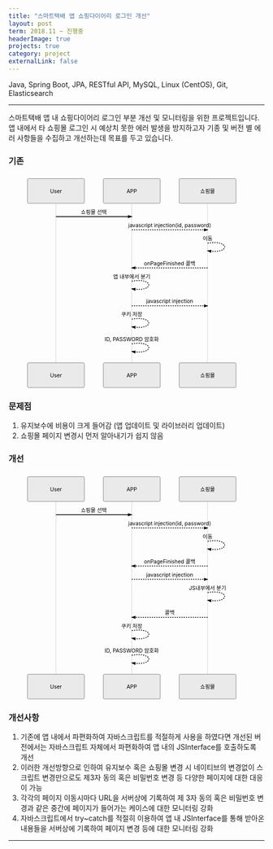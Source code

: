 ```yaml
---
title: "스마트택배 앱 쇼핑다이어리 로그인 개선"
layout: post
term: 2018.11 ~ 진행중
headerImage: true
projects: true
category: project
externalLink: false
---
```


Java, Spring Boot, JPA, RESTful API, MySQL, Linux (CentOS), Git, Elasticsearch

---

스마트택배 앱 내 쇼핑다이어리 로그인 부분 개선 및 모니터링을 위한 프로젝트입니다.
앱 내에서 타 쇼핑몰 로그인 시 예상치 못한 에러 발생을 방지하고자 기종 및 버전 별 에러 사항들을 수집하고 개선하는데 목표를 두고 있습니다.


<h3 id="기존">기존</h3>
<div class="mermaid"><svg xmlns="http://www.w3.org/2000/svg" id="mermaid-svg-IvuIJ8xgIUt444RG" height="100%" width="100%" style="max-width:675px;" viewBox="-50 -10 675 561"><g></g><g><line id="actor117" x1="75" y1="5" x2="75" y2="550" class="actor-line" stroke-width="0.5px" stroke="#999"></line><rect x="0" y="0" fill="#eaeaea" stroke="#666" width="150" height="65" rx="3" ry="3" class="actor"></rect><text x="75" y="32.5" dominant-baseline="central" alignment-baseline="central" class="actor" style="text-anchor: middle;"><tspan x="75" dy="0">User</tspan></text></g><g><line id="actor118" x1="275" y1="5" x2="275" y2="550" class="actor-line" stroke-width="0.5px" stroke="#999"></line><rect x="200" y="0" fill="#eaeaea" stroke="#666" width="150" height="65" rx="3" ry="3" class="actor"></rect><text x="275" y="32.5" dominant-baseline="central" alignment-baseline="central" class="actor" style="text-anchor: middle;"><tspan x="275" dy="0">APP</tspan></text></g><g><line id="actor119" x1="475" y1="5" x2="475" y2="550" class="actor-line" stroke-width="0.5px" stroke="#999"></line><rect x="400" y="0" fill="#eaeaea" stroke="#666" width="150" height="65" rx="3" ry="3" class="actor"></rect><text x="475" y="32.5" dominant-baseline="central" alignment-baseline="central" class="actor" style="text-anchor: middle;"><tspan x="475" dy="0">쇼핑몰</tspan></text></g><defs><marker id="arrowhead" refX="5" refY="2" markerWidth="6" markerHeight="4" orient="auto"><path d="M 0,0 V 4 L6,2 Z"></path></marker></defs><defs><marker id="crosshead" markerWidth="15" markerHeight="8" orient="auto" refX="16" refY="4"><path fill="black" stroke="#000000" stroke-width="1px" d="M 9,2 V 6 L16,4 Z" style="stroke-dasharray: 0, 0;"></path><path fill="none" stroke="#000000" stroke-width="1px" d="M 0,1 L 6,7 M 6,1 L 0,7" style="stroke-dasharray: 0, 0;"></path></marker></defs><g><text x="175" y="93" class="messageText" style="text-anchor: middle;">쇼핑몰 선택</text><line x1="75" y1="100" x2="275" y2="100" class="messageLine0" stroke-width="2" stroke="black" marker-end="url(#arrowhead)" style="fill: none;"></line></g><g><text x="375" y="128" class="messageText" style="text-anchor: middle;">javascript injection(id, password)</text><line x1="275" y1="135" x2="475" y2="135" class="messageLine1" stroke-width="2" stroke="black" marker-end="url(#arrowhead)" style="stroke-dasharray: 3, 3; fill: none;"></line></g><g><text x="475" y="163" class="messageText" style="text-anchor: middle;">이동</text><path d="M 475,170 C 535,160 535,200 475,190" class="messageLine1" stroke-width="2" stroke="black" marker-end="url(#arrowhead)" style="stroke-dasharray: 3, 3; fill: none;"></path></g><g><text x="375" y="228" class="messageText" style="text-anchor: middle;">onPageFinished 콜백</text><line x1="475" y1="235" x2="275" y2="235" class="messageLine1" stroke-width="2" stroke="black" marker-end="url(#arrowhead)" style="stroke-dasharray: 3, 3; fill: none;"></line></g><g><text x="275" y="263" class="messageText" style="text-anchor: middle;">앱 내부에서 분기</text><path d="M 275,270 C 335,260 335,300 275,290" class="messageLine1" stroke-width="2" stroke="black" marker-end="url(#arrowhead)" style="stroke-dasharray: 3, 3; fill: none;"></path></g><g><text x="375" y="328" class="messageText" style="text-anchor: middle;">javascript injection</text><line x1="275" y1="335" x2="475" y2="335" class="messageLine1" stroke-width="2" stroke="black" marker-end="url(#arrowhead)" style="stroke-dasharray: 3, 3; fill: none;"></line></g><g><text x="275" y="363" class="messageText" style="text-anchor: middle;">쿠키 저장</text><path d="M 275,370 C 335,360 335,400 275,390" class="messageLine1" stroke-width="2" stroke="black" marker-end="url(#arrowhead)" style="stroke-dasharray: 3, 3; fill: none;"></path></g><g><text x="275" y="428" class="messageText" style="text-anchor: middle;">ID, PASSWORD 암호화</text><path d="M 275,435 C 335,425 335,465 275,455" class="messageLine1" stroke-width="2" stroke="black" marker-end="url(#arrowhead)" style="stroke-dasharray: 3, 3; fill: none;"></path></g><g><rect x="0" y="485" fill="#eaeaea" stroke="#666" width="150" height="65" rx="3" ry="3" class="actor"></rect><text x="75" y="517.5" dominant-baseline="central" alignment-baseline="central" class="actor" style="text-anchor: middle;"><tspan x="75" dy="0">User</tspan></text></g><g><rect x="200" y="485" fill="#eaeaea" stroke="#666" width="150" height="65" rx="3" ry="3" class="actor"></rect><text x="275" y="517.5" dominant-baseline="central" alignment-baseline="central" class="actor" style="text-anchor: middle;"><tspan x="275" dy="0">APP</tspan></text></g><g><rect x="400" y="485" fill="#eaeaea" stroke="#666" width="150" height="65" rx="3" ry="3" class="actor"></rect><text x="475" y="517.5" dominant-baseline="central" alignment-baseline="central" class="actor" style="text-anchor: middle;"><tspan x="475" dy="0">쇼핑몰</tspan></text></g></svg></div>
<h3 id="문제점">문제점</h3>
<ol>
<li>유지보수에 비용이 크게 들어감 (앱 업데이트 및 라이브러리 업데이트)</li>
<li>쇼핑몰 페이지 변경시 먼저 알아내기가 쉽지 않음</li>
</ol>
<h3 id="개선">개선</h3>
<div class="mermaid"><svg xmlns="http://www.w3.org/2000/svg" id="mermaid-svg-mrsPthKTHXQcEsOL" height="100%" width="100%" style="max-width:675px;" viewBox="-50 -10 675 596"><g></g><g><line id="actor120" x1="75" y1="5" x2="75" y2="585" class="actor-line" stroke-width="0.5px" stroke="#999"></line><rect x="0" y="0" fill="#eaeaea" stroke="#666" width="150" height="65" rx="3" ry="3" class="actor"></rect><text x="75" y="32.5" dominant-baseline="central" alignment-baseline="central" class="actor" style="text-anchor: middle;"><tspan x="75" dy="0">User</tspan></text></g><g><line id="actor121" x1="275" y1="5" x2="275" y2="585" class="actor-line" stroke-width="0.5px" stroke="#999"></line><rect x="200" y="0" fill="#eaeaea" stroke="#666" width="150" height="65" rx="3" ry="3" class="actor"></rect><text x="275" y="32.5" dominant-baseline="central" alignment-baseline="central" class="actor" style="text-anchor: middle;"><tspan x="275" dy="0">APP</tspan></text></g><g><line id="actor122" x1="475" y1="5" x2="475" y2="585" class="actor-line" stroke-width="0.5px" stroke="#999"></line><rect x="400" y="0" fill="#eaeaea" stroke="#666" width="150" height="65" rx="3" ry="3" class="actor"></rect><text x="475" y="32.5" dominant-baseline="central" alignment-baseline="central" class="actor" style="text-anchor: middle;"><tspan x="475" dy="0">쇼핑몰</tspan></text></g><defs><marker id="arrowhead" refX="5" refY="2" markerWidth="6" markerHeight="4" orient="auto"><path d="M 0,0 V 4 L6,2 Z"></path></marker></defs><defs><marker id="crosshead" markerWidth="15" markerHeight="8" orient="auto" refX="16" refY="4"><path fill="black" stroke="#000000" stroke-width="1px" d="M 9,2 V 6 L16,4 Z" style="stroke-dasharray: 0, 0;"></path><path fill="none" stroke="#000000" stroke-width="1px" d="M 0,1 L 6,7 M 6,1 L 0,7" style="stroke-dasharray: 0, 0;"></path></marker></defs><g><text x="175" y="93" class="messageText" style="text-anchor: middle;">쇼핑몰 선택</text><line x1="75" y1="100" x2="275" y2="100" class="messageLine0" stroke-width="2" stroke="black" marker-end="url(#arrowhead)" style="fill: none;"></line></g><g><text x="375" y="128" class="messageText" style="text-anchor: middle;">javascript injection(id, password)</text><line x1="275" y1="135" x2="475" y2="135" class="messageLine1" stroke-width="2" stroke="black" marker-end="url(#arrowhead)" style="stroke-dasharray: 3, 3; fill: none;"></line></g><g><text x="475" y="163" class="messageText" style="text-anchor: middle;">이동</text><path d="M 475,170 C 535,160 535,200 475,190" class="messageLine1" stroke-width="2" stroke="black" marker-end="url(#arrowhead)" style="stroke-dasharray: 3, 3; fill: none;"></path></g><g><text x="375" y="228" class="messageText" style="text-anchor: middle;">onPageFinished 콜백</text><line x1="475" y1="235" x2="275" y2="235" class="messageLine1" stroke-width="2" stroke="black" marker-end="url(#arrowhead)" style="stroke-dasharray: 3, 3; fill: none;"></line></g><g><text x="375" y="263" class="messageText" style="text-anchor: middle;">javascript injection</text><line x1="275" y1="270" x2="475" y2="270" class="messageLine1" stroke-width="2" stroke="black" marker-end="url(#arrowhead)" style="stroke-dasharray: 3, 3; fill: none;"></line></g><g><text x="475" y="298" class="messageText" style="text-anchor: middle;">JS내부에서 분기</text><path d="M 475,305 C 535,295 535,335 475,325" class="messageLine1" stroke-width="2" stroke="black" marker-end="url(#arrowhead)" style="stroke-dasharray: 3, 3; fill: none;"></path></g><g><text x="375" y="363" class="messageText" style="text-anchor: middle;">콜백</text><line x1="475" y1="370" x2="275" y2="370" class="messageLine1" stroke-width="2" stroke="black" marker-end="url(#arrowhead)" style="stroke-dasharray: 3, 3; fill: none;"></line></g><g><text x="275" y="398" class="messageText" style="text-anchor: middle;">쿠키 저장</text><path d="M 275,405 C 335,395 335,435 275,425" class="messageLine1" stroke-width="2" stroke="black" marker-end="url(#arrowhead)" style="stroke-dasharray: 3, 3; fill: none;"></path></g><g><text x="275" y="463" class="messageText" style="text-anchor: middle;">ID, PASSWORD 암호화</text><path d="M 275,470 C 335,460 335,500 275,490" class="messageLine1" stroke-width="2" stroke="black" marker-end="url(#arrowhead)" style="stroke-dasharray: 3, 3; fill: none;"></path></g><g><rect x="0" y="520" fill="#eaeaea" stroke="#666" width="150" height="65" rx="3" ry="3" class="actor"></rect><text x="75" y="552.5" dominant-baseline="central" alignment-baseline="central" class="actor" style="text-anchor: middle;"><tspan x="75" dy="0">User</tspan></text></g><g><rect x="200" y="520" fill="#eaeaea" stroke="#666" width="150" height="65" rx="3" ry="3" class="actor"></rect><text x="275" y="552.5" dominant-baseline="central" alignment-baseline="central" class="actor" style="text-anchor: middle;"><tspan x="275" dy="0">APP</tspan></text></g><g><rect x="400" y="520" fill="#eaeaea" stroke="#666" width="150" height="65" rx="3" ry="3" class="actor"></rect><text x="475" y="552.5" dominant-baseline="central" alignment-baseline="central" class="actor" style="text-anchor: middle;"><tspan x="475" dy="0">쇼핑몰</tspan></text></g></svg></div>
<h3 id="개선사항">개선사항</h3>
<ol>
<li>기존에 앱 내에서 파편화하여 자바스크립트를 적절하게 사용을 하였다면 개선된 버전에서는 자바스크립트 자체에서 파편화하여 앱 내의 JSInterface를 호출하도록 개선</li>
<li>이러한 개선방향으로 인하여 유지보수 혹은 쇼핑몰 변경 시 네이티브의 변경없이 스크립트 변경만으로도 제3자 동의 혹은 비밀번호 변경 등 다양한 페이지에 대한 대응이 가능</li>
<li>각각의 페이지 이동시마다 URL을 서버상에 기록하여 제 3자 동의 혹은 비밀번호 변경과 같은 중간에 페이지가 들어가는 케이스에 대한 모니터링 강화</li>
<li>자바스크립트에서 try~catch를 적절히 이용하여 앱 내 JSInterface를 통해 받아온 내용들을 서버상에 기록하여 페이지 변경 등에 대한 모니터링 강화</li>
</ol>

---

<br><br>

